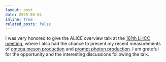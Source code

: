 ```yaml
---
layout: post
date: 2025-03-04
inline: true
related_posts: false
---
```

I was very honored to give the ALICE overview talk at the [161th LHCC meeting](https://indico.cern.ch/event/1509225/contributions/6350763/attachments/3024174/5336835/LHCCALICEStatus_final.pdf), where I also had the chance to present my recent measurements of [omega meson production](https://inspirehep.net/literature/2848263) and [prompt photon production](https://arxiv.org/abs/2502.18054). I am grateful for the opportunity and the interesting discussions following the talk.
